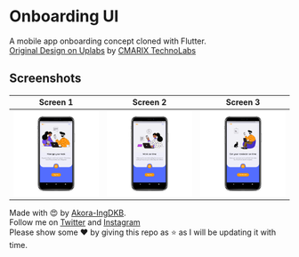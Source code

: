 # Onboarding UI  

A mobile app onboarding concept cloned with Flutter.  
[Original Design on Uplabs](https://www.uplabs.com/posts/nature-landing-page-design) by [CMARIX TechnoLabs](https://www.uplabs.com/cmarixtechnolabs)  

## Screenshots

| Screen 1 | Screen 2 | Screen 3 |
| :---: | :---: | :---: |
| <img src="assets/shots/screen-1.png"> | <img src="assets/shots/screen-2.png"> | <img src="assets/shots/screen-3.png"> |


Made with :heart_eyes: by [Akora-IngDKB](https://github.com/Akora-IngDKB).  
Follow me on [Twitter](https://twitter.com/Akora_IngDKB) and [Instagram](https://www.instagram.com/akora_ingdkb/)   
Please show some :heart: by giving this repo as :star: as I will be updating it with time.  
